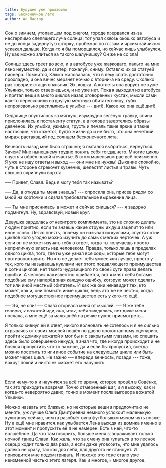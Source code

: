 ```yaml
---
title: Будущее уже произошло
tags: Бесконечное лето
author: Ал Ластор
---
```

Сон о зимнем, утопающем под снегом, городе прервался из-за нестерпимо слепящего луча солнца; тот упал сквозь окошко автобуса и не до конца задернутую шторку, пробежал по глазам и ярким зайчиком ускакал дальше. Когда-то я бы поморщился, но сейчас лишь улыбнулся. Ну как можно злиться на такого шалунишку? Он же не со зла!

Солнце здесь греет во всю, и в автобусе уже жарковато, пальто на мне явно неуместно, да и свитер, пожалуй, сниму. Оставлю их за статуей пионера. Помнится, Юлька жаловалась, что в лесу спать достаточно прохладно, и она вечно мёрзнет ночью с вторника на среду. Сколько раз говорил: стащи спальник! Эх, кошка. А котлеты она ворует не хуже Ульянки, только отвернешься, и их уже нет. Пока я выходил из автобуса и прятал вещи в много циклов назад оговоренных кустах, мысли сами как-то перескочили на другую местную обитательницу, губы непроизвольно расплылись в улыбке --- дитё. Какое же она ещё дитё.

Седалище опустилось на мягкую, изумрудно зелёную травку, спина прислонилась к постаменту статуи, а в голове завертелись образы девчёнок. Их улыбки, ужимки, грусть и печаль такие яркие и такие настоящие, что кажется, будто жизни до и не было, что она нечеткий мираж растаявший под солнцем бесконечного лета.

Вечность назад мне было страшно; я пытался выбраться, вернуться. Зачем? Мне нынешнему трудно понять себя тогдашнего. Многие циклы спустя я обрёл покой и счастье. В этом маленьком рае всё неизменно. Я уже не ищу ответы и выход --- они мне не нужны! Дыхание спокойно, чуть в стороне стрекочет кузнечик, шелестят листья и травы. Чуть слышно скрипнули ворота.

--- Привет, Славя. Ведь я могу тебя так называть?

--- Да, а откуда ты меня знаешь? --- спросила она, присев рядом со мной на корточки и сделав требовательное выражение лица.

--- Ты мне приснилась, а может и сейчас снишься? --- я задорно подмигнул. Ну, здравствуй, новый круг.

Девушка зарделась от нехитрого комплимента, это не сложно делать людям приятно, если ты знаешь какие струны их душ зацепит то или иное слово. Легко понять, почему он называл их куклами, спустя сотни циклов кого угодно можно изучить до самых мелких черточек. А уж если он не может изучать тебя в ответ, тогда ты получаешь просто неприличную власть над человеком. Правда, только лишь в пределах одного цикла, того, где ты уже узнал все ходы, которые тебе могут противопоставить. Но это не делает тебя умнее или лучше, просто у тех, кого ты называешь куклами нет этого подавляющего преимущества в сотни циклов, нет твоего чудовищного по своей сути права делать ошибки. А человек как известно ошибается, вот и мнят себя богами подобные ему наперёд зная каждую ошибку, которую может сделать тот или иной местный обитатель. И как же они ненавидит тех, кто может, как и, они помнить иные циклы, ведь это же не честно, когда подобное могущественное преимущество есть у кого-то ещё.

--- Эй, не спи! --- Славя оторвала меня от мыслей. --- Я же тебе говорю, к вожатой иди, она, итак, тебя заждалась, вот даже меня послала, а мне ещё за малышнёй на речке нужно присмотреть…

Я только кивнул ей в ответ, никого волновать не хотелось и я не сильно отрываясь от своих мыслей пошёл по давно протоптанному сценарию, пройти к домику вожатой я мог бы и с закрытыми глазами, но спешить здесь было совершенно некуда, я знал что, где и когда происходит и не боялся пропустить что-то важное, да и если бы пропустил, всегда можно посетить то или иное событие на следующем цикле или быть может через цикл. Не важно --- впереди вечность, позади --- тоже, вокруг покой и никто не сможет его нарушить.

<br>

Если чему-то я и научился за всё то время, которое провёл в Совёнке, так это приходить вовремя. Точно отмеренный шаг, и я выхожу, как и когда-то невероятно давно, точно в момент после выговора вожатой Ульянки.

Можно назвать это блажью, но некоторые вещи я предпочитаю не менять, уж лучше Ольга Дмитриевна немного успокоит маленькую хулиганку сейчас, чем та разобьёт окна футбольным мячом чуть позже. Ну а ещё мне нравится, как улыбается Лена выходя из домика именно в этот момент и пропускать её я не намерен. Есть в ней, что-то волшебное. Да что там говорить, больше меня завораживает только ночной танец Слави. Как жаль, что за смену она купаться в то лесное озерцо ходит только два раза, а если даже уговорить, что мне удалось далеко не сразу, так как для себя, для другого не станцует. И приходится мне подсматривать. И похоже это тоже стало уже неизменной частью этого лагеря. Как и многое, и многое другое.
